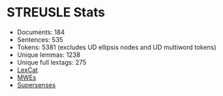 STREUSLE Stats
==============

* Documents:           184
* Sentences:           535
* Tokens:              5381 (excludes UD ellipsis nodes and UD multiword tokens)
* Unique lemmas:       1238
* Unique full lextags: 275
* [LexCat](LEXCAT.txt)
* [MWEs](MWES.txt)
* [Supersenses](SUPERSENSES.txt)
